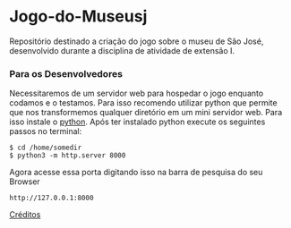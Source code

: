 # Jogo-do-Museusj
Repositório destinado a criação do jogo sobre o museu de São José, desenvolvido durante a disciplina de atividade de extensão I.

### Para os Desenvolvedores

Necessitaremos de um servidor web para hospedar o jogo enquanto codamos e o testamos. Para isso recomendo utilizar python que permite que nos transformemos qualquer diretório em um mini servidor web. Para isso instale o [python](https://docs.python.org/3/using/index.html). Após ter instalado python execute os seguintes passos no terminal:

```
$ cd /home/somedir
$ python3 -m http.server 8000
```

Agora acesse essa porta digitando isso na barra de pesquisa do seu Browser

`http://127.0.0.1:8000`

[Créditos](https://www.linuxjournal.com/content/tech-tip-really-simple-http-server-python)
